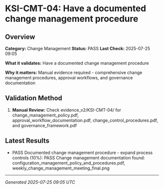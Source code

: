 # KSI-CMT-04: Have a documented change management procedure

## Overview

**Category:** Change Management
**Status:** PASS
**Last Check:** 2025-07-25 09:05

**What it validates:** Have a documented change management procedure

**Why it matters:** Manual evidence required - comprehensive change management procedures, approval workflows, and governance documentation

## Validation Method

1. **Manual Review:** Check evidence_v2/KSI-CMT-04/ for change_management_policy.pdf, approval_workflow_documentation.pdf, change_control_procedures.pdf, and governance_framework.pdf

## Latest Results

- PASS Documented change management procedure - expand process controls (10%): PASS Change management documentation found: configuration_management_policy_and_procedures.pdf, weekly_change_management_meeting_final.png

---
*Generated 2025-07-25 09:05 UTC*
